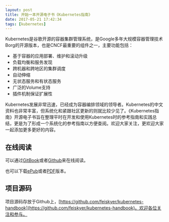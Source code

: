 ```yaml
---
layout: post
title: 开始一本开源电子书《Kubernetes指南》
date: 2017-05-21 17:42:34
tags: [kubernetes]
---
```


Kubernetes是谷歌开源的容器集群管理系统，是Google多年大规模容器管理技术Borg的开源版本，也是CNCF最重要的组件之一，主要功能包括：

- 基于容器的应用部署、维护和滚动升级
- 负载均衡和服务发现
- 跨机器和跨地区的集群调度
- 自动伸缩
- 无状态服务和有状态服务
- 广泛的Volume支持
- 插件机制保证扩展性

Kubernetes发展非常迅速，已经成为容器编排领域的领导者。Kubernetes的中文资料也非常丰富，但系统化和紧跟社区更新的则就比较少见了。《Kubernetes指南》开源电子书旨在整理平时在开发和使用Kubernetes时的参考指南和实践总结，更是为了形成一个系统化的参考指南以方便查阅。欢迎大家关注，更欢迎大家一起添加更多更好的内容。

## 在线阅读

可以通过[GitBook](https://feisky.gitbooks.io/kubernetes)或者[Github](https://github.com/feiskyer/kubernetes-handbook/blob/master/SUMMARY.md)来在线阅读。

也可以下载[ePub](https://www.gitbook.com/download/epub/book/feisky/kubernetes)或者[PDF](https://www.gitbook.com/download/pdf/book/feisky/kubernetes)版本。

## 项目源码

项目源码存放于Github上，[https://github.com/feiskyer/kubernetes-handbook](https://github.com/feiskyer/kubernetes-handbook)。欢迎各位关注和参与。
